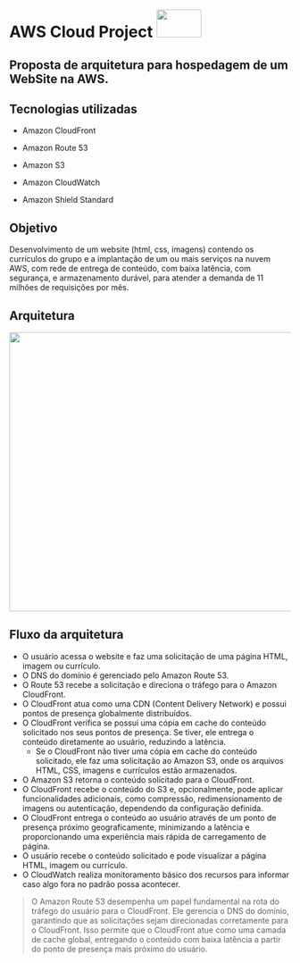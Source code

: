 # AWS Cloud Project <image src="https://user-images.githubusercontent.com/12403699/234434276-e7cdcab8-c594-47a6-8862-7645e5740a2c.png" width="80" height="50">  
  
## Proposta de arquitetura para hospedagem de um WebSite na AWS.
  
## Tecnologias utilizadas  
  
- Amazon CloudFront

- Amazon Route 53
  
- Amazon S3 
  
- Amazon CloudWatch
  
- Amazon Shield Standard  
  
## Objetivo

Desenvolvimento de um website (html, css, imagens) contendo os currículos do grupo e a implantação de um ou mais serviços na nuvem AWS, com rede de entrega de conteúdo, com baixa latência, com segurança, e armazenamento durável, para atender a demanda de 11 milhões de requisições por mês.  
  
## Arquitetura

<image src="https://github.com/deciocferreira/Cloud-Website-CV/assets/12403699/e828b0c5-6a19-4697-8f12-2a7c5fb72a9c" width="800" height="500">
           
## Fluxo da arquitetura
- O usuário acessa o website e faz uma solicitação de uma página HTML, imagem ou currículo.
- O DNS do domínio é gerenciado pelo Amazon Route 53.
- O Route 53 recebe a solicitação e direciona o tráfego para o Amazon CloudFront.
- O CloudFront atua como uma CDN (Content Delivery Network) e possui pontos de presença globalmente distribuídos.
- O CloudFront verifica se possui uma cópia em cache do conteúdo solicitado nos seus pontos de presença. Se tiver, ele entrega o conteúdo diretamente ao usuário, reduzindo a latência. 
  - Se o CloudFront não tiver uma cópia em cache do conteúdo solicitado, ele faz uma solicitação ao Amazon S3, onde os arquivos HTML, CSS, imagens e currículos estão armazenados.
- O Amazon S3 retorna o conteúdo solicitado para o CloudFront.
- O CloudFront recebe o conteúdo do S3 e, opcionalmente, pode aplicar funcionalidades adicionais, como compressão, redimensionamento de imagens ou autenticação, dependendo da configuração definida.
- O CloudFront entrega o conteúdo ao usuário através de um ponto de presença próximo geograficamente, minimizando a latência e proporcionando uma experiência mais rápida de carregamento de página.
- O usuário recebe o conteúdo solicitado e pode visualizar a página HTML, imagem ou currículo.
- O CloudWatch realiza monitoramento básico dos recursos para informar caso algo fora no padrão possa acontecer.

> O Amazon Route 53 desempenha um papel fundamental na rota do tráfego do usuário para o CloudFront. Ele gerencia o DNS do domínio, garantindo que as solicitações sejam direcionadas corretamente para o CloudFront. Isso permite que o CloudFront atue como uma camada de cache global, entregando o conteúdo com baixa latência a partir do ponto de presença mais próximo do usuário.
